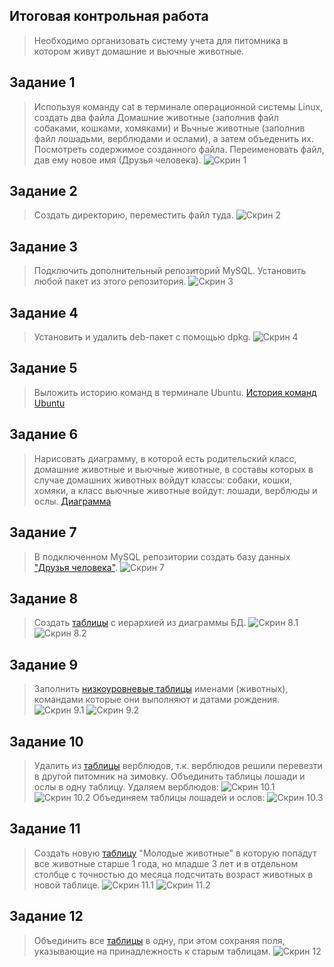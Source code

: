 ## Итоговая контрольная работа
   > Необходимо организовать систему учета для питомника в котором живут домашние и вьючные животные.

## Задание 1
   > Используя команду cat в терминале операционной системы Linux, создать два файла Домашние животные (заполнив файл собаками, кошками, хомяками) и Вьчные животные (заполнив файл лошадьми, верблюдами и ослами), а затем объеденить их. Посмотреть содержимое созданного файла. Переименовать файл, дав ему новое имя (Друзья человека).
   > ![Скрин 1](https://github.com/OlegShuliak/ShuliakOleg_FinalControlWork/raw/main/ScreenShots/Task1.png)

## Задание 2
   > Создать директорию, переместить файл туда.
   > ![Скрин 2](https://github.com/OlegShuliak/ShuliakOleg_FinalControlWork/raw/main/ScreenShots/Task2.png)

## Задание 3
   > Подключить дополнительный репозиторий MySQL. Установить любой пакет из этого репозитория.
   > ![Скрин 3](https://github.com/OlegShuliak/ShuliakOleg_FinalControlWork/raw/main/ScreenShots/Task3.png)

## Задание 4
   > Установить и удалить deb-пакет с помощью dpkg.
   > ![Скрин 4](https://github.com/OlegShuliak/ShuliakOleg_FinalControlWork/raw/main/ScreenShots/Task4.png)

## Задание 5 
> Выложить историю команд в терминале Ubuntu.
> [История команд Ubuntu](https://github.com/OlegShuliak/ShuliakOleg_FinalControlWork/raw/main/HistoryUbuntu.md)

## Задание 6
   > Нарисовать диаграмму, в которой есть родительский класс, домашние животные и вьючные животные, в составы которых в случае домашних животных войдут классы: собаки, кошки, хомяки, а класс вьючные животные войдут: лошади, верблюды и ослы.
   > [Диаграмма](https://app.diagrams.net/?libs=general;uml#G13NNZ9r5TgsWndU_mt_ru2zwfHt-ol6I4)
   
## Задание 7
   > В подключенном MySQL репозитории создать базу данных ["Друзья человека"](https://github.com/OlegShuliak/ShuliakOleg_FinalControlWork/raw/main/HumanFriendsBase.sql).
   > ![Скрин 7](https://github.com/OlegShuliak/ShuliakOleg_FinalControlWork/raw/main/ScreenShots/Task7.png)
   
## Задание 8
   > Создать [таблицы](https://github.com/OlegShuliak/ShuliakOleg_FinalControlWork/raw/main/HumanFriendsBase.sql) с иерархией из диаграммы БД.
   > ![Скрин 8.1](https://github.com/OlegShuliak/ShuliakOleg_FinalControlWork/raw/main/ScreenShots/Task8.1.png)
   > ![Скрин 8.2](https://github.com/OlegShuliak/ShuliakOleg_FinalControlWork/raw/main/ScreenShots/Task8.2.png)

## Задание 9
   > Заполнить [низкоуровневые таблицы](https://github.com/OlegShuliak/ShuliakOleg_FinalControlWork/raw/main/HumanFriendsBase.sql) именами (животных), командами которые они выполняют и датами рождения.
   > ![Скрин 9.1](https://github.com/OlegShuliak/ShuliakOleg_FinalControlWork/raw/main/ScreenShots/Task9.1.png)
   > ![Скрин 9.2](https://github.com/OlegShuliak/ShuliakOleg_FinalControlWork/raw/main/ScreenShots/Task9.2.png) 

## Задание 10
   > Удалить из [таблицы](https://github.com/OlegShuliak/ShuliakOleg_FinalControlWork/raw/main/HumanFriendsBase.sql) верблюдов, т.к. верблюдов решили перевезти в другой питомник на зимовку. Объединить таблицы лошади и ослы в одну таблицу.
   > Удаляем верблюдов:
   > ![Скрин 10.1](https://github.com/OlegShuliak/ShuliakOleg_FinalControlWork/raw/main/ScreenShots/Task10.1.png) ![Скрин 10.2](https://github.com/OlegShuliak/ShuliakOleg_FinalControlWork/raw/main/ScreenShots/Task10.2.png)
   > Объединяем таблицы лошадей и ослов:
   > ![Скрин 10.3](https://github.com/OlegShuliak/ShuliakOleg_FinalControlWork/raw/main/ScreenShots/Task10.3.png)

## Задание 11
   > Создать новую [таблицу](https://github.com/OlegShuliak/ShuliakOleg_FinalControlWork/raw/main/HumanFriendsBase.sql) "Молодые животные" в которую  попадут все животные старше 1 года, но младше 3 лет и в отдельном столбце с точностью до месяца подсчитать возраст животных в новой таблице.
   > ![Скрин 11.1](https://github.com/OlegShuliak/ShuliakOleg_FinalControlWork/raw/main/ScreenShots/Task11.1.png)
   > ![Скрин 11.2](https://github.com/OlegShuliak/ShuliakOleg_FinalControlWork/raw/main/ScreenShots/Task11.2.png)

## Задание 12
   > Объединить все [таблицы](https://github.com/OlegShuliak/ShuliakOleg_FinalControlWork/raw/main/HumanFriendsBase.sql) в одну, при этом сохраняя поля, указывающие на принадлежность к старым таблицам.
   > ![Скрин 12](https://github.com/OlegShuliak/ShuliakOleg_FinalControlWork/raw/main/ScreenShots/Task12.png)







